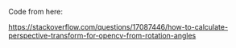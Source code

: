 Code from here:

https://stackoverflow.com/questions/17087446/how-to-calculate-perspective-transform-for-opencv-from-rotation-angles